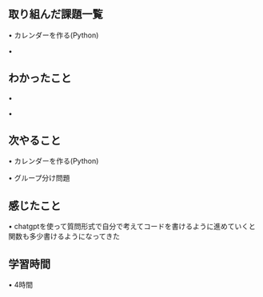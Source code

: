 ## 取り組んだ課題一覧
• カレンダーを作る(Python)

• 


## わかったこと
• 


• 


## 次やること
• カレンダーを作る(Python)


• グループ分け問題

## 感じたこと
• chatgptを使って質問形式で自分で考えてコードを書けるように進めていくと関数も多少書けるようになってきた


## 学習時間
• 4時間